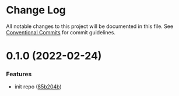 # Change Log

All notable changes to this project will be documented in this file.
See [Conventional Commits](https://conventionalcommits.org) for commit guidelines.

# 0.1.0 (2022-02-24)

### Features

* init repo ([85b204b](https://github.com/tharsis/evmosjs/commit/85b204bf4bd9fcd4274b2c36def794ff1b87254d))
